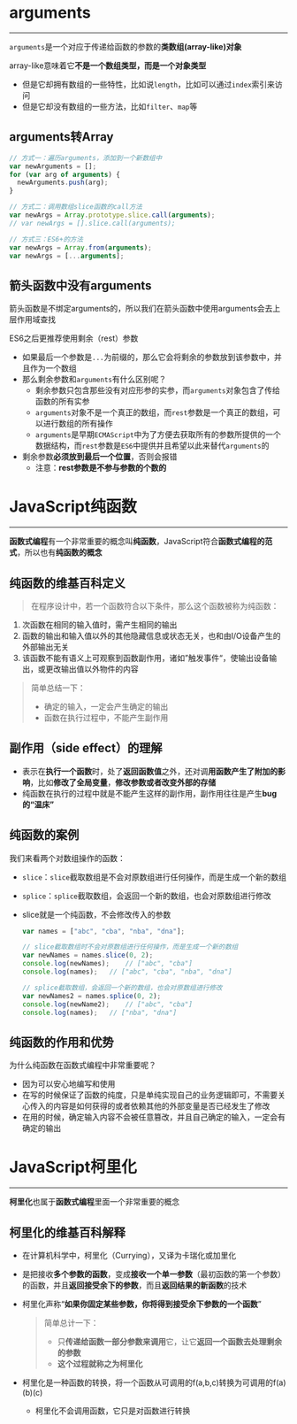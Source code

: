 # arguments

---

`arguments`是一个对应于传递给函数的参数的**类数组(array-like)对象**

array-like意味着它**不是一个数组类型，而是一个对象类型**

+ 但是它却拥有数组的一些特性，比如说`length`，比如可以通过`index`索引来访问
+ 但是它却没有数组的一些方法，比如`filter`、`map`等

## arguments转Array

```js
// 方式一：遍历arguments，添加到一个新数组中
var newArguments = [];
for (var arg of arguments) {
  newArguments.push(arg);
}

// 方式二：调用数组slice函数的call方法
var newArgs = Array.prototype.slice.call(arguments);
// var newArgs = [].slice.call(arguments);

// 方式三：ES6+的方法
var newArgs = Array.from(arguments);
var newArgs = [...arguments];
```

## 箭头函数中没有arguments

箭头函数是不绑定arguments的，所以我们在箭头函数中使用arguments会去上层作用域查找

ES6之后更推荐使用剩余（rest）参数

+ 如果最后一个参数是`...`为前缀的，那么它会将剩余的参数放到该参数中，并且作为一个数组
+ 那么剩余参数和`arguments`有什么区别呢？
  + 剩余参数只包含那些没有对应形参的实参，而`arguments`对象包含了传给函数的所有实参
  + `arguments`对象不是一个真正的数组，而`rest`参数是一个真正的数组，可以进行数组的所有操作
  + `arguments`是早期`ECMAScript`中为了方便去获取所有的参数所提供的一个数据结构，而`rest`参数是`ES6`中提供并且希望以此来替代`arguments`的
+ 剩余参数**必须放到最后一个位置**，否则会报错
  + 注意：**rest参数是不参与参数的个数的**

# JavaScript纯函数

---

**函数式编程**有一个非常重要的概念叫**纯函数**，JavaScript符合**函数式编程的范式**，所以也有**纯函数的概念**

## 纯函数的维基百科定义

> 在程序设计中，若一个函数符合以下条件，那么这个函数被称为纯函数：

1. 次函数在相同的输入值时，需产生相同的输出
2. 函数的输出和输入值以外的其他隐藏信息或状态无关，也和由I/O设备产生的外部输出无关
3. 该函数不能有语义上可观察到函数副作用，诸如”触发事件“，使输出设备输出，或更改输出值以外物件的内容

> 简单总结一下：
>
> + 确定的输入，一定会产生确定的输出
> + 函数在执行过程中，不能产生副作用

## 副作用（side effect）的理解

+ 表示在**执行一个函数**时，处了**返回函数值**之外，还对调**用函数产生了附加的影响**，比如**修改了全局变量**，**修改参数或者改变外部的存储**
+ 纯函数在执行的过程中就是不能产生这样的副作用，副作用往往是产生**bug的“温床”**

## 纯函数的案例

我们来看两个对数组操作的函数：

+ `slice`：`slice`截取数组是不会对原数组进行任何操作，而是生成一个新的数组

+ `splice`：`splice`截取数组，会返回一个新的数组，也会对原数组进行修改

+ slice就是一个纯函数，不会修改传入的参数

  ```js
  var names = ["abc", "cba", "nba", "dna"];
  
  // slice截取数组时不会对原数组进行任何操作，而是生成一个新的数组
  var newNames = names.slice(0, 2);
  console.log(newNames);	// ["abc", "cba"]
  console.log(names);	// ["abc", "cba", "nba", "dna"]
  
  // splice截取数组，会返回一个新的数组，也会对原数组进行修改
  var newNames2 = names.splice(0, 2);
  console.log(newName2);	// ["abc", "cba"]
  console.log(names);	// ["nba", "dna"]
  ```

## 纯函数的作用和优势

为什么纯函数在函数式编程中非常重要呢？

+ 因为可以安心地编写和使用
+ 在写的时候保证了函数的纯度，只是单纯实现自己的业务逻辑即可，不需要关心传入的内容是如何获得的或者依赖其他的外部变量是否已经发生了修改
+ 在用的时候，确定输入内容不会被任意篡改，并且自己确定的输入，一定会有确定的输出

# JavaScript柯里化

---

**柯里化**也属于**函数式编程**里面一个非常重要的概念

## 柯里化的维基百科解释

+ 在计算机科学中，柯里化（Currying），又译为卡瑞化或加里化

+ 是把接收**多个参数的函数**，变成**接收一个单一参数**（最初函数的第一个参数）的函数，并且**返回接受余下的参数**，而且**返回结果的新函数**的技术

+ 柯里化声称“**如果你固定某些参数，你将得到接受余下参数的一个函数**”

  > 简单总计一下：
  >
  > + 只**传递给函数一部分参数来调用**它，让它**返回一个函数去处理剩余的参数**
  > + **这个过程就称之为柯里化**

+ 柯里化是一种函数的转换，将一个函数从可调用的f(a,b,c)转换为可调用的f(a)(b)(c)

  + 柯里化不会调用函数，它只是对函数进行转换


## 

 